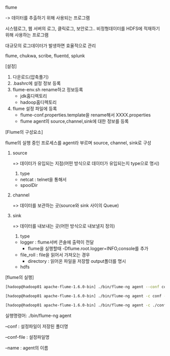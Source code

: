 flume

-> 데이터를 추출하기 위해 사용되는 프로그램

시스템로그, 웹 서버의 로그, 클릭로그, 보안로그.. 비정형데이터를 HDFS에 적재하기 위해 사용하는 프로그램

대규모의 로그데이터가 발생하면 효율적으로 관리

flume, chukwa, scribe, fluentd, splunk



[설정]

1. 다운로드(압축풀기)
2. .bashrc에 설정 정보 등록
3. flume-env.sh rename하고 정보등록
   - jdk홈디렉토리
   - hadoop홈디렉토리
4. flume 설정 파일에 등록
   - flume-conf.properties.template을 rename해서 XXXX.properties
   - flume agent의 source,channel,sink에 대한 정보를 등록



[Flume의 구성요소]

flume의 실행 중인 프로세스를 agent라 부르며 source, channel, sink로 구성

1. source

   => 데이터가 유입되는 지점(어떤 방식으로 데이터가 유입되는지 type으로 명시)

   1) type

   - netcat : telnet을 통해서 
   - spoolDir

2. channel

   => 데이터를 보관하는 곳(source와 sink 사이의 Queue)

3. sink

   => 데이터를 내보내는 곳(어떤 방식으로 내보낼지 정의)

   1) type

    - logger : flume서버 콘솔에 출력이 전달
      	- flume을 실행할때 -Dflume.root.logger=INFO,console를 추가
   - file_roll : file을 읽어서 가져오는 경우
     - directory : 읽어온 파일을 저장할 output폴더를 명시
   - hdfs



[flume의 실행]

```bash
[hadoop@hadoop01 apache-flume-1.6.0-bin] ./bin/flume-ng agent --conf conf --conf-file ./conf/console.properties --name myConsole -Dflume.root.logger=INFO,console

[hadoop@hadoop01 apache-flume-1.6.0-bin] ./bin/flume-ng agent -c conf -f ./conf/myfolder.properties -n myConsole

[hadoop@hadoop01 apache-flume-1.6.0-bin] ./bin/flume-ng agent -c ./conf/ -f ./conf/hdfs.properties -n myhdfs
```

실행명령어: ./bin/flume-ng agent

–conf : 설정파일이 저장된 폴더명

–conf-file : 설정파일명

–name : agent의 이름



